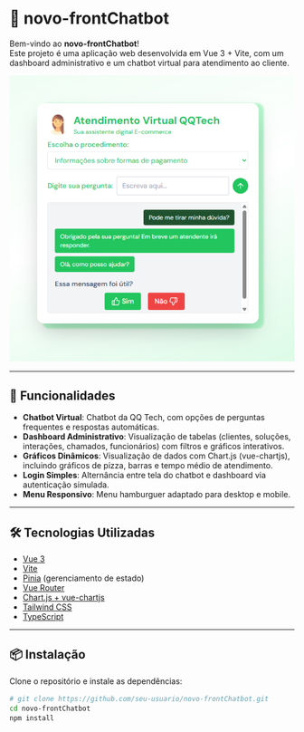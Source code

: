 # 🤖 novo-frontChatbot

Bem-vindo ao **novo-frontChatbot**!  
Este projeto é uma aplicação web desenvolvida em Vue 3 + Vite, com um dashboard administrativo e um chatbot virtual para atendimento ao cliente.

![Print do ChatBot](public/PrintChatBot.png)

---

## 🚀 Funcionalidades

- **Chatbot Virtual**: Chatbot da QQ Tech, com opções de perguntas frequentes e respostas automáticas.
- **Dashboard Administrativo**: Visualização de tabelas (clientes, soluções, interações, chamados, funcionários) com filtros e gráficos interativos.
- **Gráficos Dinâmicos**: Visualização de dados com Chart.js (vue-chartjs), incluindo gráficos de pizza, barras e tempo médio de atendimento.
- **Login Simples**: Alternância entre tela do chatbot e dashboard via autenticação simulada.
- **Menu Responsivo**: Menu hamburguer adaptado para desktop e mobile.

---

## 🛠️ Tecnologias Utilizadas

- [Vue 3](https://vuejs.org/)
- [Vite](https://vitejs.dev/)
- [Pinia](https://pinia.vuejs.org/) (gerenciamento de estado)
- [Vue Router](https://router.vuejs.org/)
- [Chart.js + vue-chartjs](https://vue-chartjs.org/)
- [Tailwind CSS](https://tailwindcss.com/)
- [TypeScript](https://www.typescriptlang.org/)

---

## 📦 Instalação

Clone o repositório e instale as dependências:

```sh
# git clone https://github.com/seu-usuario/novo-frontChatbot.git
cd novo-frontChatbot
npm install
```
